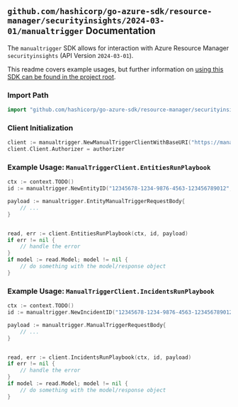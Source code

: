 
## `github.com/hashicorp/go-azure-sdk/resource-manager/securityinsights/2024-03-01/manualtrigger` Documentation

The `manualtrigger` SDK allows for interaction with Azure Resource Manager `securityinsights` (API Version `2024-03-01`).

This readme covers example usages, but further information on [using this SDK can be found in the project root](https://github.com/hashicorp/go-azure-sdk/tree/main/docs).

### Import Path

```go
import "github.com/hashicorp/go-azure-sdk/resource-manager/securityinsights/2024-03-01/manualtrigger"
```


### Client Initialization

```go
client := manualtrigger.NewManualTriggerClientWithBaseURI("https://management.azure.com")
client.Client.Authorizer = authorizer
```


### Example Usage: `ManualTriggerClient.EntitiesRunPlaybook`

```go
ctx := context.TODO()
id := manualtrigger.NewEntityID("12345678-1234-9876-4563-123456789012", "example-resource-group", "workspaceName", "entityIdentifier")

payload := manualtrigger.EntityManualTriggerRequestBody{
	// ...
}


read, err := client.EntitiesRunPlaybook(ctx, id, payload)
if err != nil {
	// handle the error
}
if model := read.Model; model != nil {
	// do something with the model/response object
}
```


### Example Usage: `ManualTriggerClient.IncidentsRunPlaybook`

```go
ctx := context.TODO()
id := manualtrigger.NewIncidentID("12345678-1234-9876-4563-123456789012", "example-resource-group", "workspaceName", "incidentIdentifier")

payload := manualtrigger.ManualTriggerRequestBody{
	// ...
}


read, err := client.IncidentsRunPlaybook(ctx, id, payload)
if err != nil {
	// handle the error
}
if model := read.Model; model != nil {
	// do something with the model/response object
}
```
